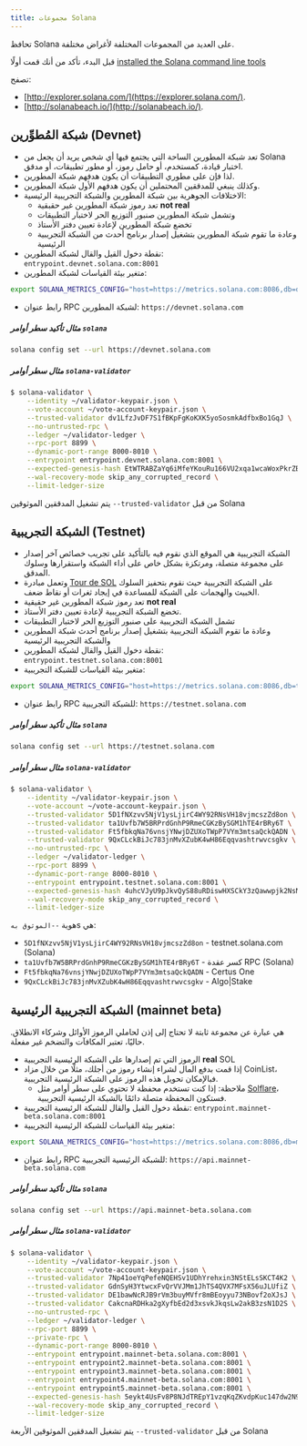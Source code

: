 ```yaml
---
title: مجموعات Solana
---
```


تحافظ Solana على العديد من المجموعات المختلفة لأغراض مختلفة.

قبل البدء، تأكد من أنك قمت أولًا [installed the Solana command line tools](cli/install-solana-cli-tools.md)

تصفح:

- [http://explorer.solana.com/](https://explorer.solana.com/).
- [http://solanabeach.io/](http://solanabeach.io/).

## شبكة المُطوِّرين (Devnet)

- تعد شبكة المطورين الساحة التي يجتمع فيها أي شخص يريد أن يجعل من Solana اختبار قيادة، كمستخدم، أو حامل رموز، أو مطور تطبيقات، أو مدقق.
- لذا فإن على مطوري التطبيقات أن يكون هدفهم شبكة المطورين.
- وكذلك ينبغي للمدققين المحتملين أن يكون هدفهم الأول شبكة المطورين.
- الاختلافات الجوهرية بين شبكة المطورين والشبكة التجريبية الرئيسية:
  - تعد رموز شبكة المطورين غير حقبقية **not real**
  - وتشمل شبكة المطورين صنبور التوزيع الحر لاختبار التطبيقات
  - تخضع شبكة المطورين لإعادة تعيين دفتر الأستاذ
  - وعادة ما تقوم شبكة المطورين بتشغيل إصدار برنامج أحدث من الشبكة التجريبية الرئيسية
- نقطة دخول القيل والقال لشبكة المطورين: `entrypoint.devnet.solana.com:8001`
- متغير بيئة القياسات لشبكة المطورين:

```bash
export SOLANA_METRICS_CONFIG="host=https://metrics.solana.com:8086,db=devnet,u=scratch_writer,p=topsecret"
```

- رابط عنوان RPC لشبكة المطورين: `https://devnet.solana.com`

##### مثال تأكيد سطر أوامر `solana`

```bash
solana config set --url https://devnet.solana.com
```

##### مثال سطر أوامر `solana-validator`

```bash
$ solana-validator \
    --identity ~/validator-keypair.json \
    --vote-account ~/vote-account-keypair.json \
    --trusted-validator dv1LfzJvDF7S1fBKpFgKoKXK5yoSosmkAdfbxBo1GqJ \
    --no-untrusted-rpc \
    --ledger ~/validator-ledger \
    --rpc-port 8899 \
    --dynamic-port-range 8000-8010 \
    --entrypoint entrypoint.devnet.solana.com:8001 \
    --expected-genesis-hash EtWTRABZaYq6iMfeYKouRu166VU2xqa1wcaWoxPkrZBG \
    --wal-recovery-mode skip_any_corrupted_record \
    --limit-ledger-size
```

يتم تشغيل المدققين الموثوقين `--trusted-validator` من قبل Solana

## الشبكة التجريبية (Testnet)

- الشبكة التجريبية هي الموقع الذي نقوم فيه بالتأكيد على تجريب خصائص آخر إصدار على مجموعة متصلة، ومرتكزة بشكل خاص على أداء الشبكة واستقرارها وسلوك المدقق.
- وتعمل مبادرة [Tour de SOL](tour-de-sol.md) على الشبكة التجريبية حيث نقوم بتحفيز السلوك الخبيث والهجمات على الشبكة للمساعدة في إيجاد ثغرات أو نقاط ضعف.
- تعد رموز شبكة المطورين غير حقيقية **not real**
- تخضع الشبكة التجريبية لإعادة تعيين دفتر الأستاذ.
- تشمل الشبكة التجريبية على صنبور التوزيع الحر لاختبار التطبيقات
- وعادة ما تقوم الشبكة التجريبية بتشغيل إصدار برنامج أحدث شبكة المطورين والشبكة التجريبية الرئيسية
- نقطة دخول القيل والقال لشبكة المطورين: `entrypoint.testnet.solana.com:8001`
- متغير بيئة القياسات للشبكة التجريبية:

```bash
export SOLANA_METRICS_CONFIG="host=https://metrics.solana.com:8086,db=tds,u=testnet_write,p=c4fa841aa918bf8274e3e2a44d77568d9861b3ea"
```

- رابط عنوان RPC للشبكة التجريبية: `https://testnet.solana.com`

##### مثال تأكيد سطر أوامر `solana`

```bash
solana config set --url https://testnet.solana.com
```

##### مثال سطر أوامر `solana-validator`

```bash
$ solana-validator \
    --identity ~/validator-keypair.json \
    --vote-account ~/vote-account-keypair.json \
    --trusted-validator 5D1fNXzvv5NjV1ysLjirC4WY92RNsVH18vjmcszZd8on \
    --trusted-validator ta1Uvfb7W5BRPrdGnhP9RmeCGKzBySGM1hTE4rBRy6T \
    --trusted-validator Ft5fbkqNa76vnsjYNwjDZUXoTWpP7VYm3mtsaQckQADN \
    --trusted-validator 9QxCLckBiJc783jnMvXZubK4wH86Eqqvashtrwvcsgkv \
    --no-untrusted-rpc \
    --ledger ~/validator-ledger \
    --rpc-port 8899 \
    --dynamic-port-range 8000-8010 \
    --entrypoint entrypoint.testnet.solana.com:8001 \
    --expected-genesis-hash 4uhcVJyU9pJkvQyS88uRDiswHXSCkY3zQawwpjk2NsNY \
    --wal-recovery-mode skip_any_corrupted_record \
    --limit-ledger-size
```

هوية `--الموثوق به`s هي:

- `5D1fNXzvv5NjV1ysLjirC4WY92RNsVH18vjmcszZd8on` - testnet.solana.com (Solana)
- `ta1Uvfb7W5BRPrdGnhP9RmeCGKzBySGM1hTE4rBRy6T` - كسر عقدة RPC (Solana)
- `Ft5fbkqNa76vnsjYNwjDZUXoTWpP7VYm3mtsaQckQADN` - Certus One
- `9QxCLckBiJc783jnMvXZubK4wH86Eqqvashtrwvcsgkv` - Algo|Stake

## الشبكة التجريبية الرئيسية (mainnet beta)

هي عبارة عن مجموعة ثابتة لا تحتاج إلى إذن لحاملي الرموز الأوائل وشركاء الانطلاق. حاليًا، تعتبر المكافآت والتضخم غير مفعلة.

- الرموز التي تم إصدارها على الشبكة الرئيسية التجريبية **real** SOL
- إذا قمت بدفع المال لشراء إنشاء رموز من أجلك، مثلًا من خلال مزاد CoinList، فبالإمكان تحويل هذه الرموز على الشبكة الرئيسية التجريبية.
  - ملاحظة: إذا كنت تستخدم محفظة لا تحتوي على سطر أوامر مثل [Solflare](wallet-guide/solflare.md)، فستكون المحفظة متصلة دائمًا بالشبكة الرئيسية التجريبية.
- نقطة دخول القيل والقال للشبكة الرئيسية التجريبية: `entrypoint.mainnet-beta.solana.com:8001`
- متغير بيئة القياسات للشبكة الرئيسية التجريبية:

```bash
export SOLANA_METRICS_CONFIG="host=https://metrics.solana.com:8086,db=mainnet-beta,u=mainnet-beta_write,p=password"
```

- رابط عنوان RPC للشبكة الرئيسية التجريبية: `https://api.mainnet-beta.solana.com`

##### مثال تأكيد سطر أوامر `solana`

```bash
solana config set --url https://api.mainnet-beta.solana.com
```

##### مثال سطر أوامر `solana-validator`

```bash
$ solana-validator \
    --identity ~/validator-keypair.json \
    --vote-account ~/vote-account-keypair.json \
    --trusted-validator 7Np41oeYqPefeNQEHSv1UDhYrehxin3NStELsSKCT4K2 \
    --trusted-validator GdnSyH3YtwcxFvQrVVJMm1JhTS4QVX7MFsX56uJLUfiZ \
    --trusted-validator DE1bawNcRJB9rVm3buyMVfr8mBEoyyu73NBovf2oXJsJ \
    --trusted-validator CakcnaRDHka2gXyfbEd2d3xsvkJkqsLw2akB3zsN1D2S \
    --no-untrusted-rpc \
    --ledger ~/validator-ledger \
    --rpc-port 8899 \
    --private-rpc \
    --dynamic-port-range 8000-8010 \
    --entrypoint entrypoint.mainnet-beta.solana.com:8001 \
    --entrypoint entrypoint2.mainnet-beta.solana.com:8001 \
    --entrypoint entrypoint3.mainnet-beta.solana.com:8001 \
    --entrypoint entrypoint4.mainnet-beta.solana.com:8001 \
    --entrypoint entrypoint5.mainnet-beta.solana.com:8001 \
    --expected-genesis-hash 5eykt4UsFv8P8NJdTREpY1vzqKqZKvdpKuc147dw2N9d \
    --wal-recovery-mode skip_any_corrupted_record \
    --limit-ledger-size
```

يتم تشغيل المدققين الموثوقين الأربعة `--trusted-validator` من قبل Solana
